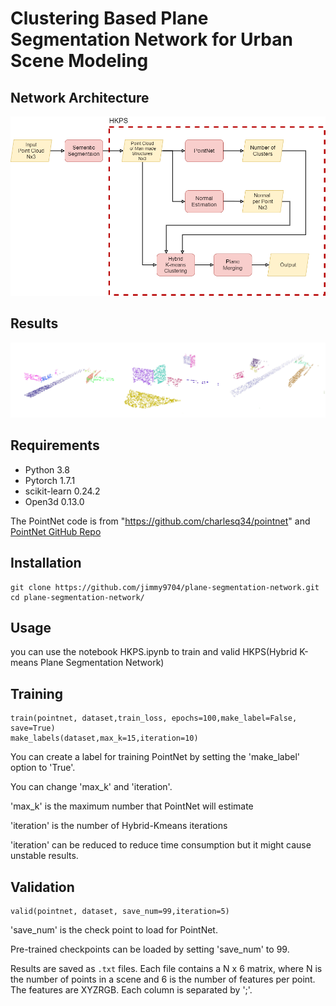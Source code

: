 # Clustering Based Plane Segmentation Network for Urban Scene Modeling
## Network Architecture
![network](./images/HKPS.png)

## Results
![results](./images/results.jpg)

## Requirements
* Python 3.8
* Pytorch 1.7.1
* scikit-learn 0.24.2
* Open3d 0.13.0

The PointNet code is from "https://github.com/charlesq34/pointnet" and <a href="https://github.com/nikitakaraevv/pointnet" target="_blank">PointNet GitHub Repo<a> 

## Installation
```
git clone https://github.com/jimmy9704/plane-segmentation-network.git
cd plane-segmentation-network/
```

## Usage
you can use the notebook HKPS.ipynb to train and valid HKPS(Hybrid K-means Plane Segmentation Network)
 
## Training
```
train(pointnet, dataset,train_loss, epochs=100,make_label=False, save=True)
make_labels(dataset,max_k=15,iteration=10)
```
You can create a label for training PointNet by setting the 'make_label' option to 'True'.

You can change 'max_k' and 'iteration'.

'max_k' is the maximum number that PointNet will estimate

'iteration' is the number of Hybrid-Kmeans iterations

'iteration' can be reduced to reduce time consumption but it might cause unstable results.

## Validation
```
valid(pointnet, dataset, save_num=99,iteration=5)
```
'save_num' is the check point to load for PointNet.


Pre-trained checkpoints can be loaded by setting 'save_num' to 99.

Results are saved as ```.txt``` files. Each file contains a N x 6 matrix, where N is the number of points in a scene and 6 is the number of features per point. The features are XYZRGB. Each column is separated by ';'.
